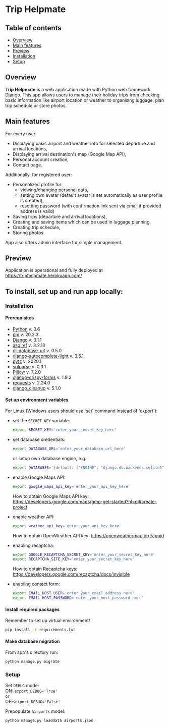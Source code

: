 # Trip Helpmate 

## Table of contents
* [Overview](#overview)
* [Main features](#main_features)
* [Preview](#preview)  
* [Installation](#installation)
* [Setup](#setup)

<a name="overview"></a>
## Overview
**Trip Helpmate** is a web application made with Python web framework Django.
This app allows users to manage their holiday trips from checking basic information like airport location or weather to 
organising luggage, plan trip schedule or store photos.

<a name="main features"></a>
## Main features

For every user:
- Displaying basic airport and weather info for selected departure and arrival locations,
- Displaying arrival destination's map (Google Map API),
- Personal account creation,
- Contact page.

Additionally, for registered user:
- Personalized profile for: 
  - viewing/changing personal data, 
  - setting own avatar (default avatar is set automatically as user profile is created), 
  - resetting password (with confirmation link sent via email if provided address is valid)
- Saving trips (departure and arrival locations),
- Creating and saving items which can be used in luggage planning,
- Creating trip schedule,
- Storing photos.

App also offers admin interface for simple management.

<a name="preview"></a>
## Preview
Application is operational and fully deployed at https://triphelpmate.herokuapp.com/

## To install, set up and run app locally:
<a name="installation"></a>
### Installation

#### Prerequisites
- [Python](https://www.python.org/) v. 3.6
- [pip](https://pip.pypa.io/en/stable/) v. 20.2.3
- [Django](https://www.djangoproject.com/) v. 3.1.1
- [asgiref](https://github.com/django/asgiref/) v. 3.2.10
- [dj-database-url](https://github.com/kennethreitz/dj-database-url) v. 0.5.0
- [django-autocomplete-light](https://django-autocomplete-light.readthedocs.io/en/master/) v. 3.5.1
- [pytz](https://pythonhosted.org/pytz/) v. 2020.1
- [sqlparse](https://github.com/andialbrecht/sqlparse) v. 0.3.1
- [Pillow](https://python-pillow.org/) v. 7.2.0
- [django-crispy-forms](https://github.com/django-crispy-forms/django-crispy-forms) v. 1.9.2
- [requests](https://docs.python-requests.org/en/master/) v. 2.24.0
- [django_cleanup](https://github.com/un1t/django-cleanup) v. 5.1.0

#### Set up environment variables

For Linux (Windows users should use 'set' command instead of 'export'):
- set the `SECRET_KEY` variable:
  ```bash 
  export SECRET_KEY='enter_your_secret_key_here'
  ```  

- set database credentials:
  ```bash
  export DATABASE_URL='enter_your_database_url_here'
  ``` 

  or setup own database engine, e.g.:
  ```bash
  export DATABASES='{default: {"ENGINE": "django.db.backends.sqlite3", "NAME": BASE_DIR / "db.sqlite3",}}'
  ```

- enable Google Maps API:
  ```bash
  export google_maps_api_key='enter_your_api_key_here'
  ```

  How to obtain Google Maps API key: https://developers.google.com/maps/gmp-get-started?hl=pl#create-project
  

- enable weather API:
  ```bash
  export weather_api_key='enter_your_api_key_here'
  ```  

  How to obtain OpenWeather API key: https://openweathermap.org/appid


- enabling recaptcha:
  ```bash
  export GOOGLE_RECAPTCHA_SECRET_KEY='enter_your_secret_key_here'
  export RECAPTCHA_SITE_KEY='enter_your_secret_key_here'
  ```  

  How to obtain Recaptcha keys: https://developers.google.com/recaptcha/docs/invisible


- enabling contact form:
  ```bash
  export EMAIL_HOST_USER='enter_your_email_address_here'
  export EMAIL_HOST_PASSWORD='enter_your_host_password_here'
  ``` 

#### Install required packages
Remember to set up virtual environment!

```bash
pip install -r requirements.txt
```

#### Make database migration
From app's directory run:
```bash
python manage.py migrate
```

<a name="setup"></a>
### Setup

Set `DEBUG` mode:\
ON: `export DEBUG='True'`\
or\
OFF:`export DEBUG='False'`

Prepopulate `Airports` model:
```bash
python manage.py loaddata airports.json
```







